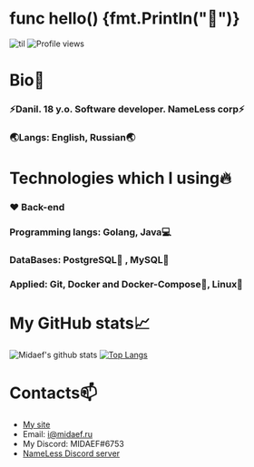 # func hello() {fmt.Println("👋")} 
![til](https://mir-s3-cdn-cf.behance.net/project_modules/1400/515cb348002457.588b5a1dc87f4.gif)
![Profile views](https://gpvc.arturio.dev/midaef)

# Bio💬
### ⚡Danil. 18 y.o. Software developer. NameLess corp⚡
### 🌏Langs: English, Russian🌏

# Technologies which I using🔥 
### ❤️ Back-end
### Programming langs: Golang, Java💻
### DataBases: PostgreSQL🐘 , MySQL🐬 
### Applied: Git, Docker and Docker-Compose🐳, Linux🐧 

# My GitHub stats📈
![Midaef's github stats](https://github-readme-stats.vercel.app/api?username=midaef&show_icons=true&theme=default&include_all_commits=true&count_private=true&hide_title=true)  [![Top Langs](https://github-readme-stats.vercel.app/api/top-langs/?username=midaef&layout=compact)](https://github.com/midaef/github-readme-stats)

# Contacts📫
* [My site](http://midaef.com)
* Email: i@midaef.ru
* My Discord: MIDAEF#6753
* [NameLess Discord server](https://discord.gg/tfanwYd)
